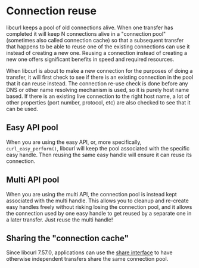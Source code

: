 # Connection reuse

libcurl keeps a pool of old connections alive. When one transfer has completed
it will keep N connections alive in a "connection pool" (sometimes also called
connection cache) so that a subsequent transfer that happens to be able to
reuse one of the existing connections can use it instead of creating a new
one. Reusing a connection instead of creating a new one offers significant
benefits in speed and required resources.

When libcurl is about to make a new connection for the purposes of doing a
transfer, it will first check to see if there is an existing connection in the
pool that it can reuse instead. The connection re-use check is done before any
DNS or other name resolving mechanism is used, so it is purely host name
based. If there is an existing live connection to the right host name, a lot of
other properties (port number, protocol, etc) are also checked to see that it
can be used.

## Easy API pool

When you are using the easy API, or, more specifically, `curl_easy_perform()`,
libcurl will keep the pool associated with the specific easy handle. Then
reusing the same easy handle will ensure it can reuse its connection.

## Multi API pool

When you are using the multi API, the connection pool is instead kept
associated with the multi handle. This allows you to cleanup and re-create
easy handles freely without risking losing the connection pool, and it allows
the connection used by one easy handle to get reused by a separate one in a
later transfer. Just reuse the multi handle!

## Sharing the "connection cache"

Since libcurl 7.57.0, applications can use the [share
interface](sharing.md) to have otherwise independent transfers share
the same connection pool.
